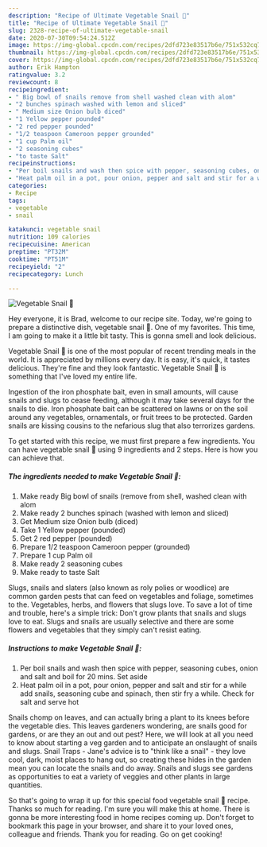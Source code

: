 ```yaml
---
description: "Recipe of Ultimate Vegetable Snail 🐌"
title: "Recipe of Ultimate Vegetable Snail 🐌"
slug: 2328-recipe-of-ultimate-vegetable-snail
date: 2020-07-30T09:54:24.512Z
image: https://img-global.cpcdn.com/recipes/2dfd723e83517b6e/751x532cq70/vegetable-snail-🐌-recipe-main-photo.jpg
thumbnail: https://img-global.cpcdn.com/recipes/2dfd723e83517b6e/751x532cq70/vegetable-snail-🐌-recipe-main-photo.jpg
cover: https://img-global.cpcdn.com/recipes/2dfd723e83517b6e/751x532cq70/vegetable-snail-🐌-recipe-main-photo.jpg
author: Erik Hampton
ratingvalue: 3.2
reviewcount: 8
recipeingredient:
- " Big bowl of snails remove from shell washed clean with alom"
- "2 bunches spinach washed with lemon and sliced"
- " Medium size Onion bulb diced"
- "1 Yellow pepper pounded"
- "2 red pepper pounded"
- "1/2 teaspoon Cameroon pepper grounded"
- "1 cup Palm oil"
- "2 seasoning cubes"
- "to taste Salt"
recipeinstructions:
- "Per boil snails and wash then spice with pepper, seasoning cubes, onion and salt and boil for 20 mins. Set aside"
- "Heat palm oil in a pot, pour onion, pepper and salt and stir for a while add snails, seasoning cube and spinach, then stir fry a while. Check for salt and serve hot"
categories:
- Recipe
tags:
- vegetable
- snail

katakunci: vegetable snail 
nutrition: 109 calories
recipecuisine: American
preptime: "PT32M"
cooktime: "PT51M"
recipeyield: "2"
recipecategory: Lunch

---
```



![Vegetable Snail 🐌](https://img-global.cpcdn.com/recipes/2dfd723e83517b6e/751x532cq70/vegetable-snail-🐌-recipe-main-photo.jpg)

Hey everyone, it is Brad, welcome to our recipe site. Today, we're going to prepare a distinctive dish, vegetable snail 🐌. One of my favorites. This time, I am going to make it a little bit tasty. This is gonna smell and look delicious.

Vegetable Snail 🐌 is one of the most popular of recent trending meals in the world. It is appreciated by millions every day. It is easy, it's quick, it tastes delicious. They're fine and they look fantastic. Vegetable Snail 🐌 is something that I've loved my entire life.

Ingestion of the iron phosphate bait, even in small amounts, will cause snails and slugs to cease feeding, although it may take several days for the snails to die. Iron phosphate bait can be scattered on lawns or on the soil around any vegetables, ornamentals, or fruit trees to be protected. Garden snails are kissing cousins to the nefarious slug that also terrorizes gardens.


To get started with this recipe, we must first prepare a few ingredients. You can have vegetable snail 🐌 using 9 ingredients and 2 steps. Here is how you can achieve that.

<!--inarticleads1-->

##### The ingredients needed to make Vegetable Snail 🐌:

1. Make ready  Big bowl of snails (remove from shell, washed clean with alom
1. Make ready 2 bunches spinach (washed with lemon and sliced)
1. Get  Medium size Onion bulb (diced)
1. Take 1 Yellow pepper (pounded)
1. Get 2 red pepper (pounded)
1. Prepare 1/2 teaspoon Cameroon pepper (grounded)
1. Prepare 1 cup Palm oil
1. Make ready 2 seasoning cubes
1. Make ready to taste Salt


Slugs, snails and slaters (also known as roly polies or woodlice) are common garden pests that can feed on vegetables and foliage, sometimes to the. Vegetables, herbs, and flowers that slugs love. To save a lot of time and trouble, here&#39;s a simple trick: Don&#39;t grow plants that snails and slugs love to eat. Slugs and snails are usually selective and there are some flowers and vegetables that they simply can&#39;t resist eating. 

<!--inarticleads2-->

##### Instructions to make Vegetable Snail 🐌:

1. Per boil snails and wash then spice with pepper, seasoning cubes, onion and salt and boil for 20 mins. Set aside
1. Heat palm oil in a pot, pour onion, pepper and salt and stir for a while add snails, seasoning cube and spinach, then stir fry a while. Check for salt and serve hot


Snails chomp on leaves, and can actually bring a plant to its knees before the vegetable dies. This leaves gardeners wondering, are snails good for gardens, or are they an out and out pest? Here, we will look at all you need to know about starting a veg garden and to anticipate an onslaught of snails and slugs. Snail Traps - Jane&#39;s advice is to &#34;think like a snail&#34; - they love cool, dark, moist places to hang out, so creating these hides in the garden mean you can locate the snails and do away. Snails and slugs see gardens as opportunities to eat a variety of veggies and other plants in large quantities. 

So that's going to wrap it up for this special food vegetable snail 🐌 recipe. Thanks so much for reading. I'm sure you will make this at home. There is gonna be more interesting food in home recipes coming up. Don't forget to bookmark this page in your browser, and share it to your loved ones, colleague and friends. Thank you for reading. Go on get cooking!
